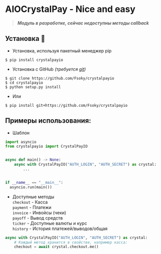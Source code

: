 # AIOCrystalPay - Nice and easy

> **_Модуль в разработке, сейчас недоступны методы callback_**

## Установка 💾
- Установка, используя пакетный менеджер pip
```
$ pip install crystalpayio
```
- Установка с GitHub *(требуется [git](https://git-scm.com/downloads))*
```
$ git clone https://github.com/Fsoky/crystalpayio
$ cd crystalpayio
$ python setup.py install
```
- Или
```
$ pip install git+https://github.com/Fsoky/crystalpayio
```

## Примеры использования:
- Шаблон
```py
import asyncio
from crystalpayio import CrystalPayIO


async def main() -> None:
    async with CrystalPayIO("AUTH_LOGIN", "AUTH_SECRET") as crystal:
        ...


if __name__ == "__main__":
  asyncio.run(main())
```
- Доступные методы \
    `checkout` - Касса \
    `payment` - Платежи \
    `invoice` - Инвойсы (чеки) \
    `payoff` - Вывод средств \
    `ticker` - Доступные валюты и курс \
    `history` - История платежей/выводов/общая
```py
async with CrystalPayIO("AUTH_LOGIN", "AUTH_SECRET") as crystal:
    # Каждый метод хранится в свойстве, например касса:
    checkout = await crystal.checkout.me()
```
